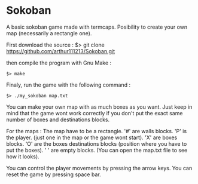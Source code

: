 # Sokoban
A basic sokoban game made with termcaps. Posibility to create your own map (necessarily a rectangle one).

First download the source :
$> git clone https://github.com/arthur111213/Sokoban.git

then compile the program with Gnu Make :
```
$> make
```

Finaly, run the game with the following command :
```
$> ./my_sokoban map.txt
```

You can make your own map with as much boxes as you want.
Just keep in mind that the game wont work correctly if you don't put the exact same number of boxes and destinations blocks.

For the maps :
The map have to be a rectangle.
'#' are walls blocks.
'P' is the player. (just one in the map or the game wont start).
'X' are boxes blocks.
'O' are the boxes destinations blocks (position where you have to put the boxes).
' ' are empty blocks.
(You can open the map.txt file to see how it looks).

You can control the player movements by pressing the arrow keys.
You can reset the game by pressing space bar.
